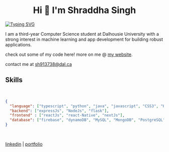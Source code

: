 <h1 align="center">Hi 👋 I'm Shraddha Singh</h1>

[![Typing SVG](https://readme-typing-svg.demolab.com?font=Fira+Code&weight=900&pause=1000&random=false&width=435&lines=Hello+World!;I+am+Shraddha+%F0%9F%A4%A0;I+code+stuff+)](https://git.io/typing-svg)

I am a third-year Computer Science student at Dalhousie University with a strong interest in machine learning and app development for building robust applications.

check out some of my code here! more on me @ [my website](https://shrad059.github.io/). 


contact me at [sh913738@dal.ca](mailto:sh913738@dal.ca) 


## Skills
<br>

```json
{
  "language": ["typescript", "python", "java", "javascript", "CSS3", "HTML5"],
  "backend": ["expressJs", "NodeJs", "flask"],
  "frontend" : ["reactJs", "react-Native", "nextJs"],
  "database": ["firebase", "dynamoDB", "MySQL", "MongoDB", "PostgreSQL"],
}
```

</br>

[linkedin](https://www.linkedin.com/in/shraddhasinggh/) | [portfolio](https://shrad059.github.io/)

